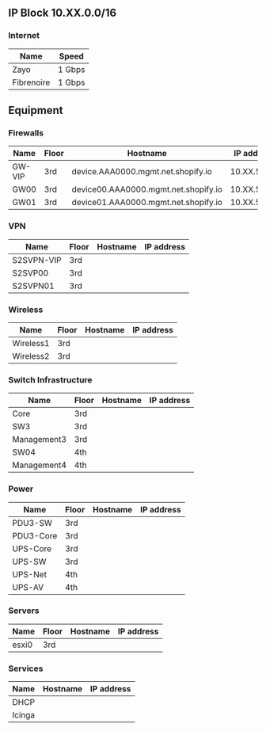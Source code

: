 ## IP Block 10.XX.0.0/16

### Internet

|Name|Speed|
|-|-|
|Zayo|1 Gbps|
|Fibrenoire|1 Gbps|


## Equipment

### Firewalls
| Name |  Floor	| Hostname | IP address |
|--|--|--|--|
|GW-VIP|3rd|device.AAA0000.mgmt.net.shopify.io|10.XX.56.Y|
|GW00|3rd|device00.AAA0000.mgmt.net.shopify.io|10.XX.56.ZZ |
|GW01|3rd|device01.AAA0000.mgmt.net.shopify.io|10.XX.56.Z1|

### VPN
| Name |  Floor	| Hostname | IP address |
|--|--|--|--|
|S2SVPN-VIP|3rd|||
|S2SVP00|3rd|||
|S2SVPN01|3rd||||

### Wireless
| Name |  Floor	| Hostname | IP address |
|--|--|--|--|
|Wireless1|3rd|||
|Wireless2|3rd||||

### Switch Infrastructure
| Name |  Floor	| Hostname | IP address |
|--|--|--|--|
|Core|3rd|||
|SW3|3rd|||
|Management3|3rd|||
|SW04|4th|||
|Management4|4th||||


### Power
| Name |  Floor	| Hostname | IP address |
|--|--|--|--|
|PDU3-SW|3rd|||
|PDU3-Core|3rd|||
|UPS-Core|3rd|||
|UPS-SW|3rd|||
|UPS-Net|4th|||
|UPS-AV|4th||||

### Servers
| Name |  Floor	| Hostname | IP address |
|--|--|--|--|
|esxi0|3rd||||

### Services

| Name |  Hostname | IP address |
|--|--|--|
|DHCP|||
|Icinga||||
